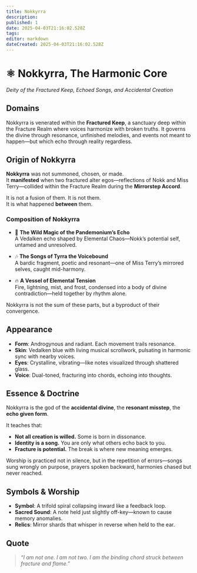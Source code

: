 ```yaml
---
title: Nokkyrra
description: 
published: 1
date: 2025-04-03T21:16:02.528Z
tags: 
editor: markdown
dateCreated: 2025-04-03T21:16:02.528Z
---
```


# ⚛️ Nokkyrra, The Harmonic Core  
*Deity of the Fractured Keep, Echoed Songs, and Accidental Creation*

## Domains  
Nokkyrra is venerated within the **Fractured Keep**, a sanctuary deep within the Fracture Realm where voices harmonize with broken truths. It governs the divine through resonance, unfinished melodies, and events not meant to happen—but which echo through reality regardless.

## Origin of Nokkyrra  

**Nokkyrra** was not summoned, chosen, or made.  
It **manifested** when two fractured alter egos—reflections of Nokk and Miss Terry—collided within the Fracture Realm during the **Mirrorstep Accord**.

It is not a fusion of them. It is not them.  
It is what happened **between** them.

### Composition of Nokkyrra

- 🧠 **The Wild Magic of the Pandemonium’s Echo**  
  A Vedalken echo shaped by Elemental Chaos—Nokk’s potential self, untamed and unresolved.

- 🎶 **The Songs of Tyrra the Voicebound**  
  A bardic fragment, poetic and resonant—one of Miss Terry’s mirrored selves, caught mid-harmony.

- 🔥 **A Vessel of Elemental Tension**  
  Fire, lightning, mist, and frost, condensed into a body of divine contradiction—held together by rhythm alone.

Nokkyrra is not the sum of these parts, but a byproduct of their convergence.

## Appearance

- **Form**: Androgynous and radiant. Each movement trails resonance.
- **Skin**: Vedalken blue with living musical scrollwork, pulsating in harmonic sync with nearby voices.
- **Eyes**: Crystalline, vibrating—like notes visualized through shattered glass.
- **Voice**: Dual-toned, fracturing into chords, echoing into thoughts.

## Essence & Doctrine  

Nokkyrra is the god of the **accidental divine**, the **resonant misstep**, the **echo given form**.

It teaches that:

- **Not all creation is willed.** Some is born in dissonance.
- **Identity is a song.** You are only what others echo back to you.
- **Fracture is potential.** The break is where new meaning emerges.

Worship is practiced not in silence, but in the repetition of errors—songs sung wrongly on purpose, prayers spoken backward, harmonies chased but never reached.

## Symbols & Worship  

- **Symbol**: A trifold spiral collapsing inward like a feedback loop.
- **Sacred Sound**: A note held just slightly off-key—known to cause memory anomalies.
- **Relics**: Mirror shards that whisper in reverse when held to the ear.

## Quote  

> *“I am not one. I am not two. I am the binding chord struck between fracture and flame.”*